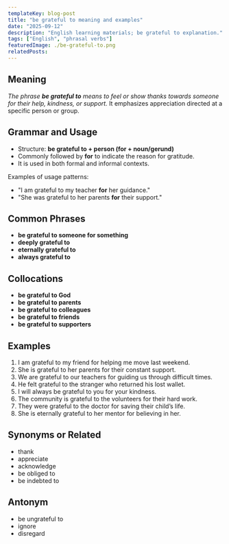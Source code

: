 ```yaml
---
templateKey: blog-post
title: "be grateful to meaning and examples"
date: "2025-09-12"
description: "English learning materials; be grateful to explanation."
tags: ["English", "phrasal verbs"]
featuredImage: ./be-grateful-to.png
relatedPosts:
---
```


## Meaning

_The phrase **be grateful to** means to feel or show thanks towards someone for their help, kindness, or support._
It emphasizes appreciation directed at a specific person or group.

## Grammar and Usage

- Structure: **be grateful to + person (for + noun/gerund)**
- Commonly followed by **for** to indicate the reason for gratitude.
- It is used in both formal and informal contexts.

Examples of usage patterns:

- "I am grateful to my teacher **for** her guidance."
- "She was grateful to her parents **for** their support."

## Common Phrases

- **be grateful to someone for something**
- **deeply grateful to**
- **eternally grateful to**
- **always grateful to**

## Collocations

- **be grateful to God**
- **be grateful to parents**
- **be grateful to colleagues**
- **be grateful to friends**
- **be grateful to supporters**

## Examples

1. I am grateful to my friend for helping me move last weekend.
2. She is grateful to her parents for their constant support.
3. We are grateful to our teachers for guiding us through difficult times.
4. He felt grateful to the stranger who returned his lost wallet.
5. I will always be grateful to you for your kindness.
6. The community is grateful to the volunteers for their hard work.
7. They were grateful to the doctor for saving their child’s life.
8. She is eternally grateful to her mentor for believing in her.

## Synonyms or Related

- thank
- appreciate
- acknowledge
- be obliged to
- be indebted to

## Antonym

- be ungrateful to
- ignore
- disregard
